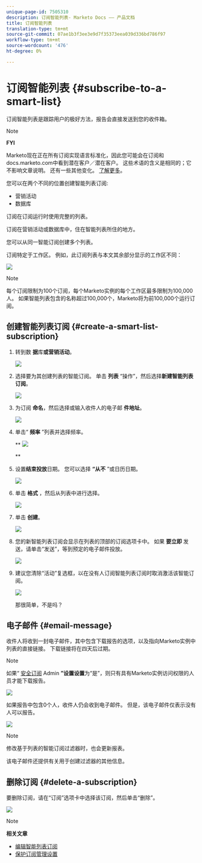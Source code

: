 ```yaml
---
unique-page-id: 7505310
description: 订阅智能列表- Marketo Docs —— 产品文档
title: 订阅智能列表
translation-type: tm+mt
source-git-commit: 07ae1b3f3ee3e9d7f35373eea039d336bd786f97
workflow-type: tm+mt
source-wordcount: '476'
ht-degree: 0%

---
```



# 订阅智能列表 {#subscribe-to-a-smart-list}

订阅智能列表是跟踪用户的极好方法，报告会直接发送到您的收件箱。

>[!NOTE]
>
>**FYI**
>
>Marketo现在正在所有订阅实现语言标准化，因此您可能会在订阅和docs.marketo.com中看到潜在客户／潜在客户。 这些术语的含义是相同的；它不影响文章说明。 还有一些其他变化。 [了解更多](http://docs.marketo.com/display/DOCS/Updates+to+Marketo+Terminology)。

您可以在两个不同的位置创建智能列表订阅:

* 营销活动
* 数据库

订阅在订阅运行时使用完整的列表。

订阅在营销活动或数据库中，住在智能列表所住的地方。

您可以从同一智能订阅创建多个列表。

订阅特定于工作区。 例如，此订阅列表与本文其余部分显示的工作区不同：

![](assets/one.png)

>[!NOTE]
>
>每个订阅限制为100个订阅，每个Marketo实例的每个工作区最多限制为100,000人。 如果智能列表包含的名称超过100,000个，Marketo将为前100,000个运行订阅。

## 创建智能列表订阅 {#create-a-smart-list-subscription}

1. 转到数 **据**&#x200B;库&#x200B;**或营销活动**。

   ![](assets/db.png)

1. 选择要为其创建列表的智能订阅。 单击 **列表** “操作”，然后选择**新建智能列表订阅**。

   ![](assets/three.png)

1. 为订阅 **命名**，然后选择或输入收件人的电子邮 **件地址**。

   ![](assets/image2015-9-14-13-3a18-3a38.png)

1. 单击“ **频率** ”列表并选择频率。

   ** ![](assets/image2015-9-14-13-3a21-3a21.png)

   **

1. 设置**结束投放**日期。 您可以选择 **“从不** ”或日历日期。

   ![](assets/image2015-9-14-13-3a23-3a37.png)

1. 单击 **格式** ，然后从列表中进行选择。

   ![](assets/image2015-9-14-13-3a25-3a25.png)

1. 单击 **创建**。

   ![](assets/image2015-9-11-15-3a58-3a4.png)

1. 您的新智能列表订阅会显示在列表的顶部的订阅选项卡中。 如果 **要立即** 发送，请单击“发送”，等到预定的电子邮件投放。

   ![](assets/eight.png)

1. 建议您清除“活动”复选框，以在没有人订阅智能列表订阅时取消激活该智能订阅。

   ![](assets/nine.png)

   那很简单，不是吗？

## 电子邮件 {#email-message}

收件人将收到一封电子邮件，其中包含下载报告的选项，以及指向Marketo实例中列表的直接链接。 下载链接将在四天后过期。

>[!NOTE]
>
>如果“ [安全订阅](secure-the-subscription-admin-setting.md) Admin **”设置设置**&#x200B;为“是”，则只有具有Marketo实例访问权限的人员才能下载报告。

![](assets/image2015-4-17-15-3a46-3a47.png)

如果报告中包含0个人，收件人仍会收到电子邮件。 但是，该电子邮件仅表示没有人可以报告。

![](assets/image2015-4-17-16-3a11-3a8.png)

>[!NOTE]
>
>修改基于列表的智能订阅过滤器时，也会更新报表。

该电子邮件还提供有关用于创建过滤器的其他信息。

## 删除订阅 {#delete-a-subscription}

要删除订阅，请在“订阅”选项卡中选择该订阅，然后单击“删除”。

![](assets/twelve.png)

>[!NOTE]
>
>**相关文章**
>
>* [编辑智能列表订阅](edit-a-smart-list-subscription.md)
>* [保护订阅管理设置](secure-the-subscription-admin-setting.md)

>



